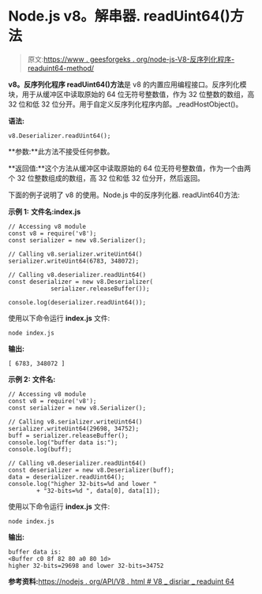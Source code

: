 # Node.js v8。解串器. readUint64()方法

> 原文:[https://www . geesforgeks . org/node-js-V8-反序列化程序-readuint64-method/](https://www.geeksforgeeks.org/node-js-v8-deserializer-readuint64-method/)

**v8。反序列化程序 readUint64()方法**是 v8 的内置应用编程接口。反序列化模块，用于从缓冲区中读取原始的 64 位无符号整数值，作为 32 位整数的数组，高 32 位和低 32 位分开。用于自定义反序列化程序内部。_readHostObject()。

**语法:**

```
v8.Deserializer.readUint64();
```

**参数:**此方法不接受任何参数。

**返回值:**这个方法从缓冲区中读取原始的 64 位无符号整数值，作为一个由两个 32 位整数组成的数组，高 32 位和低 32 位分开，然后返回。

下面的例子说明了 v8 的使用。Node.js 中的反序列化器. readUint64()方法:

**示例 1:** **文件名:index.js**

```
// Accessing v8 module
const v8 = require('v8');
const serializer = new v8.Serializer();

// Calling v8.serializer.writeUint64() 
serializer.writeUint64(6783, 348072);

// Calling v8.deserializer.readUint64() 
const deserializer = new v8.Deserializer(
            serializer.releaseBuffer());

console.log(deserializer.readUint64());
```

使用以下命令运行 **index.js** 文件:

```
node index.js
```

**输出:**

```
[ 6783, 348072 ]

```

**示例 2:** **文件名:**

```
// Accessing v8 module
const v8 = require('v8');
const serializer = new v8.Serializer();

// Calling v8.serializer.writeUint64() 
serializer.writeUint64(29698, 34752);
buff = serializer.releaseBuffer();
console.log("buffer data is:");
console.log(buff);

// Calling v8.deserializer.readUint64() 
const deserializer = new v8.Deserializer(buff);
data = deserializer.readUint64();
console.log("higher 32-bits=%d and lower "
        + "32-bits=%d ", data[0], data[1]);
```

使用以下命令运行 **index.js** 文件:

```
node index.js
```

**输出:**

```
buffer data is:
<Buffer c0 8f 82 80 a0 80 1d>
higher 32-bits=29698 and lower 32-bits=34752

```

**参考资料:**[https://nodejs . org/API/V8 . html # V8 _ disriar _ readuint 64](https://nodejs.org/api/v8.html#v8_deserializer_readuint64)